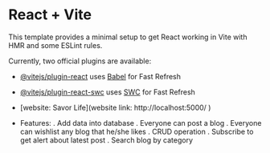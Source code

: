 # React + Vite

This template provides a minimal setup to get React working in Vite with HMR and some ESLint rules.

Currently, two official plugins are available:

- [@vitejs/plugin-react](https://github.com/vitejs/vite-plugin-react/blob/main/packages/plugin-react/README.md) uses [Babel](https://babeljs.io/) for Fast Refresh
- [@vitejs/plugin-react-swc](https://github.com/vitejs/vite-plugin-react-swc) uses [SWC](https://swc.rs/) for Fast Refresh
- [website: Savor Life](website link: http://localhost:5000/ )

- Features:
. Add data into database
. Everyone can post a blog
. Everyone can wishlist any blog that he/she likes
. CRUD operation
. Subscribe to get alert about latest post
. Search blog by category